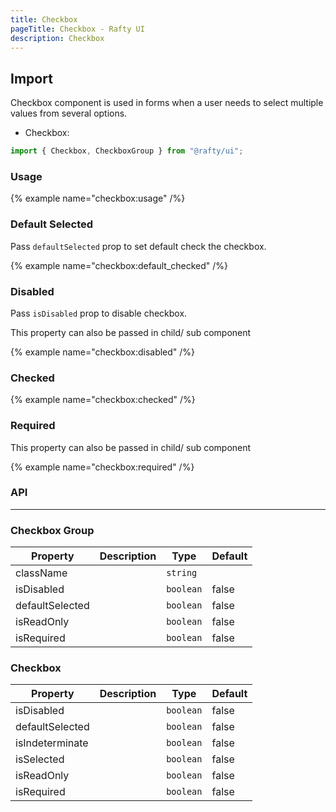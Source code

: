 ```yaml
---
title: Checkbox
pageTitle: Checkbox - Rafty UI
description: Checkbox
---
```


## Import

Checkbox component is used in forms when a user needs to select multiple values from several options.

- Checkbox:

```jsx
import { Checkbox, CheckboxGroup } from "@rafty/ui";
```

### Usage

{% example name="checkbox:usage" /%}

### Default Selected

Pass `defaultSelected` prop to set default check the checkbox.

{% example name="checkbox:default_checked" /%}

### Disabled

Pass `isDisabled` prop to disable checkbox.

This property can also be passed in child/ sub component

{% example name="checkbox:disabled" /%}

### Checked

{% example name="checkbox:checked" /%}

### Required

This property can also be passed in child/ sub component

{% example name="checkbox:required" /%}

### API

---

### Checkbox Group

| Property        | Description | Type      | Default |
| --------------- | ----------- | --------- | ------- |
| className       |             | `string`  |         |
| isDisabled      |             | `boolean` | false   |
| defaultSelected |             | `boolean` | false   |
| isReadOnly      |             | `boolean` | false   |
| isRequired      |             | `boolean` | false   |

### Checkbox

| Property        | Description | Type      | Default |
| --------------- | ----------- | --------- | ------- |
| isDisabled      |             | `boolean` | false   |
| defaultSelected |             | `boolean` | false   |
| isIndeterminate |             | `boolean` | false   |
| isSelected      |             | `boolean` | false   |
| isReadOnly      |             | `boolean` | false   |
| isRequired      |             | `boolean` | false   |

